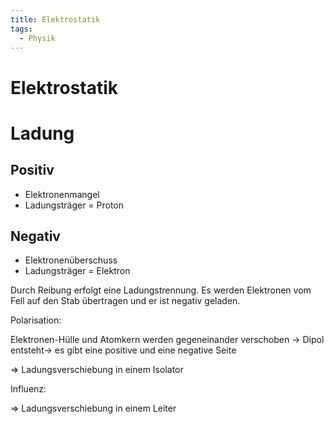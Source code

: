 ```yaml
---
title: Elektrostatik
tags:
  - Physik
---
```

# Elektrostatik

# Ladung

## Positiv

- Elektronenmangel
- Ladungsträger = Proton

## Negativ

- Elektronenüberschuss
- Ladungsträger = Elektron

Durch Reibung erfolgt eine Ladungstrennung. Es werden Elektronen vom Fell auf den Stab übertragen und er ist negativ geladen.

Polarisation:

Elektronen-Hülle und Atomkern werden gegeneinander verschoben → Dipol entsteht→ es gibt eine positive und eine negative Seite 

⇒ Ladungsverschiebung in einem Isolator

Influenz:

⇒ Ladungsverschiebung in einem Leiter